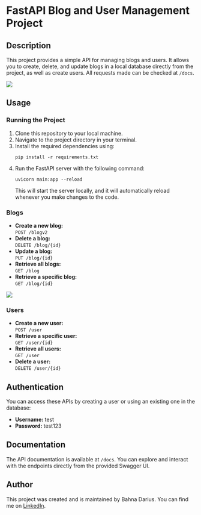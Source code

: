 # FastAPI Blog and User Management Project

## Description
This project provides a simple API for managing blogs and users. It allows you to create, delete, and update blogs in a local database directly from the project, as well as create users. All requests made can be checked at `/docs`.

<img src="https://imgur.com/RyM4ngC.png">

## Usage

### Running the Project
1. Clone this repository to your local machine.
2. Navigate to the project directory in your terminal.
3. Install the required dependencies using:
    ```
    pip install -r requirements.txt
    ```
4. Run the FastAPI server with the following command:
    ```
    uvicorn main:app --reload
    ```
   This will start the server locally, and it will automatically reload whenever you make changes to the code.

### Blogs
- **Create a new blog:**  
  `POST /blogv2`
- **Delete a blog:**  
  `DELETE /blog/{id}`
- **Update a blog:**  
  `PUT /blog/{id}`
- **Retrieve all blogs:**  
  `GET /blog`
- **Retrieve a specific blog:**  
  `GET /blog/{id}`

<img src="https://imgur.com/XSUvmLc.png">

### Users
- **Create a new user:**  
  `POST /user`
- **Retrieve a specific user:**  
  `GET /user/{id}`
- **Retrieve all users:**  
  `GET /user`
- **Delete a user:**  
  `DELETE /user/{id}`

## Authentication
You can access these APIs by creating a user or using an existing one in the database:
- **Username:** test
- **Password:** test123

## Documentation
The API documentation is available at `/docs`. You can explore and interact with the endpoints directly from the provided Swagger UI.

## Author
This project was created and is maintained by Bahna Darius. You can find me on [LinkedIn](https://www.linkedin.com/in/darius-bahn%C4%83-2224b7264/).
